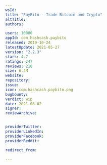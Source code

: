 ```yaml
---
wsId: 
title: "PayBito - Trade Bitcoin and Crypto"
altTitle: 
authors:

users: 10000
appId: com.hashcash.paybito
released: 2019-10-24
latestUpdate: 2021-05-27
version: "2.2.3"
stars: 4.7
ratings: 247
reviews: 210
size: 6.4M
website: 
repository: 
issue: 
icon: com.hashcash.paybito.png
bugbounty: 
verdict: wip
date: 2021-08-02
signer: 
reviewArchive:


providerTwitter: 
providerLinkedIn: 
providerFacebook: 
providerReddit: 

redirect_from:

---
```



